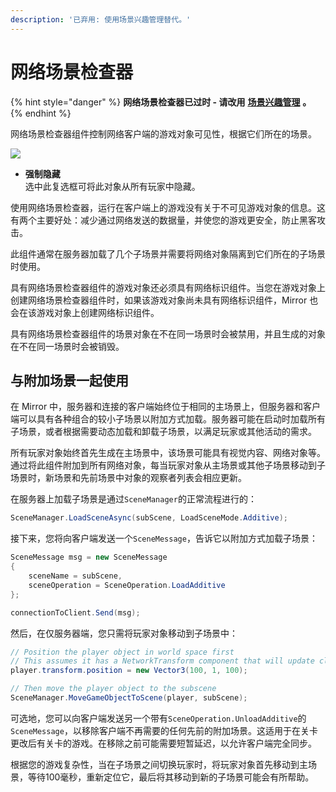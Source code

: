 ```yaml
---
description: '已弃用: 使用场景兴趣管理替代。'
---
```


# 网络场景检查器

{% hint style="danger" %}
**网络场景检查器已过时 - 请改用** [**场景兴趣管理**](../../interest-management/scene.md) **。**
{% endhint %}

网络场景检查器组件控制网络客户端的游戏对象可见性，根据它们所在的场景。

![](<../../../.gitbook/assets/image (83).png>)

* **强制隐藏**\
  &#x20;选中此复选框可将此对象从所有玩家中隐藏。

使用网络场景检查器，运行在客户端上的游戏没有关于不可见游戏对象的信息。这有两个主要好处：减少通过网络发送的数据量，并使您的游戏更安全，防止黑客攻击。

此组件通常在服务器加载了几个子场景并需要将网络对象隔离到它们所在的子场景时使用。

具有网络场景检查器组件的游戏对象还必须具有网络标识组件。当您在游戏对象上创建网络场景检查器组件时，如果该游戏对象尚未具有网络标识组件，Mirror 也会在该游戏对象上创建网络标识组件。

具有网络场景检查器组件的场景对象在不在同一场景时会被禁用，并且生成的对象在不在同一场景时会被销毁。

## 与附加场景一起使用 <a href="#use-with-additive-scenes" id="use-with-additive-scenes"></a>

在 Mirror 中，服务器和连接的客户端始终位于相同的主场景上，但服务器和客户端可以具有各种组合的较小子场景以附加方式加载。服务器可能在启动时加载所有子场景，或者根据需要动态加载和卸载子场景，以满足玩家或其他活动的需求。

所有玩家对象始终首先生成在主场景中，该场景可能具有视觉内容、网络对象等。通过将此组件附加到所有网络对象，每当玩家对象从主场景或其他子场景移动到子场景时，新场景和先前场景中对象的观察者列表会相应更新。

在服务器上加载子场景是通过`SceneManager`的正常流程进行的：

```csharp
SceneManager.LoadSceneAsync(subScene, LoadSceneMode.Additive);
```

接下来，您将向客户端发送一个`SceneMessage`，告诉它以附加方式加载子场景：

```csharp
SceneMessage msg = new SceneMessage
{
    sceneName = subScene,
    sceneOperation = SceneOperation.LoadAdditive
};

connectionToClient.Send(msg);
```

然后，在仅服务器端，您只需将玩家对象移动到子场景中：

```csharp
// Position the player object in world space first
// This assumes it has a NetworkTransform component that will update clients
player.transform.position = new Vector3(100, 1, 100);

// Then move the player object to the subscene
SceneManager.MoveGameObjectToScene(player, subScene);
```

可选地，您可以向客户端发送另一个带有`SceneOperation.UnloadAdditive`的`SceneMessage`，以移除客户端不再需要的任何先前的附加场景。这适用于在关卡更改后有关卡的游戏。在移除之前可能需要短暂延迟，以允许客户端完全同步。

根据您的游戏复杂性，当在子场景之间切换玩家时，将玩家对象首先移动到主场景，等待100毫秒，重新定位它，最后将其移动到新的子场景可能会有所帮助。
